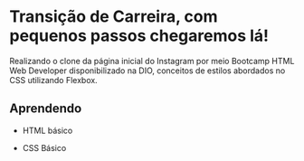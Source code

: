 



# Transição de Carreira, com pequenos passos chegaremos lá!

Realizando o clone da página inicial do Instagram por meio Bootcamp HTML Web Developer disponibilizado na DIO,  conceitos de estilos abordados no CSS utilizando Flexbox.

## Aprendendo 

* HTML básico

* CSS Básico



